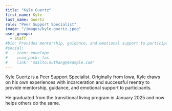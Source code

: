 ```yaml
---
title: "Kyle Guertz"
first_name: Kyle
last_name: Guertz
role: "Peer Support Specialist"
image: "/images/kyle-guertz.jpeg"
user_groups:
  - Staff
#bio: Provides mentorship, guidance, and emotional support to participants, using lived experience with incarceration and successful reentry to foster connection and encouragement.
#social:
#  - icon: envelope
#    icon_pack: fas
#    link: 'mailto:muthang@example.com'
---
```


Kyle Guertz is a Peer Support Specialist. Originally from Iowa, Kyle draws on his own experiences with incarceration and successful reentry to provide mentorship, guidance, and emotional support to participants.

He graduated from the transitional living program in January 2025 and now helps others do the same.